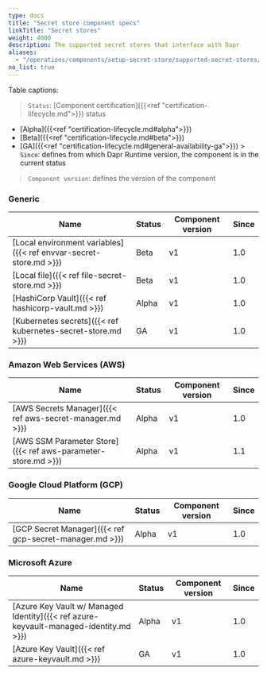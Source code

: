 ```yaml
---
type: docs
title: "Secret store component specs"
linkTitle: "Secret stores"
weight: 4000
description: The supported secret stores that interface with Dapr
aliases:
  - "/operations/components/setup-secret-store/supported-secret-stores/"
no_list: true
---
```


Table captions:

> `Status`: [Component certification]({{<ref "certification-lifecycle.md">}}) status
  - [Alpha]({{<ref "certification-lifecycle.md#alpha">}})
  - [Beta]({{<ref "certification-lifecycle.md#beta">}})
  - [GA]({{<ref "certification-lifecycle.md#general-availability-ga">}}) > `Since`: defines from which Dapr Runtime version, the component is in the current status

> `Component version`: defines the version of the component

### Generic

| Name                                                              | Status | Component version | Since |
| ----------------------------------------------------------------- | ------ | ----------------- | ----- |
| [Local environment variables]({{< ref envvar-secret-store.md >}}) | Beta   | v1                | 1.0   |
| [Local file]({{< ref file-secret-store.md >}})                    | Beta   | v1                | 1.0   |
| [HashiCorp Vault]({{< ref hashicorp-vault.md >}})                 | Alpha  | v1                | 1.0   |
| [Kubernetes secrets]({{< ref kubernetes-secret-store.md >}})      | GA     | v1                | 1.0   |

### Amazon Web Services (AWS)

| Name                                                          | Status | Component version | Since |
| ------------------------------------------------------------- | ------ | ----------------- | ----- |
| [AWS Secrets Manager]({{< ref aws-secret-manager.md >}})      | Alpha  | v1                | 1.0   |
| [AWS SSM Parameter Store]({{< ref aws-parameter-store.md >}}) | Alpha  | v1                | 1.1   |

### Google Cloud Platform (GCP)

| Name                                                    | Status | Component version | Since |
| ------------------------------------------------------- | ------ | ----------------- | ----- |
| [GCP Secret Manager]({{< ref gcp-secret-manager.md >}}) | Alpha  | v1                | 1.0   |

### Microsoft Azure

| Name                                                                                  | Status | Component version | Since |
| ------------------------------------------------------------------------------------- | ------ | ----------------- | ----- |
| [Azure Key Vault w/ Managed Identity]({{< ref azure-keyvault-managed-identity.md >}}) | Alpha  | v1                | 1.0   |
| [Azure Key Vault]({{< ref azure-keyvault.md >}})                                      | GA     | v1                | 1.0   |
